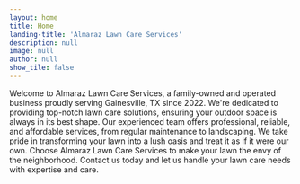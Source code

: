 ```yaml
---
layout: home
title: Home
landing-title: 'Almaraz Lawn Care Services'
description: null
image: null
author: null
show_tile: false
---
```


Welcome to Almaraz Lawn Care Services, a family-owned and operated business proudly serving Gainesville, TX since 2022. We're dedicated to providing top-notch lawn care solutions, ensuring your outdoor space is always in its best shape. Our experienced team offers professional, reliable, and affordable services, from regular maintenance to landscaping. We take pride in transforming your lawn into a lush oasis and treat it as if it were our own. Choose Almaraz Lawn Care Services to make your lawn the envy of the neighborhood. Contact us today and let us handle your lawn care needs with expertise and care.
